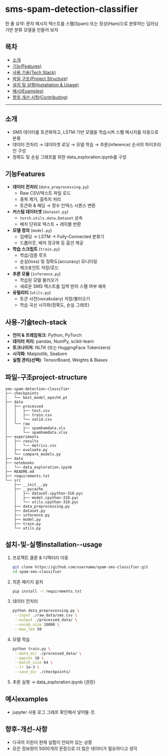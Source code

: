 # sms-spam-detection-classifier

한 줄 요약: 문자 메시지 텍스트를 스팸(Spam) 또는 정상(Ham)으로 분류하는 딥러닝 기반 분류 모델을 만들어 보자

## 목차
- [소개](#소개)
- [기능(Features)](#기능features)
- [사용 기술(Tech Stack)](#사용-기술tech-stack)
- [파일 구조(Project Structure)](#파일-구조project-structure)
- [설치 및 실행(Installation & Usage)](#설치-및-실행installation--usage)
- [예시(Examples)](#예시examples)
- [향후 개선 사항(Contributing)](#향후-개선-사항)

---

## 소개
- SMS 데이터를 토큰화하고, LSTM 기반 모델을 학습시켜 스팸 메시지를 자동으로 분류  
- 데이터 전처리 → 데이터셋 로딩 → 모델 학습 → 추론(inference) 순서의 파이프라인 구성
- 정확도 및 손실 그래프를 위한 data_exploration.ipynb를 구성

## 기능Features
- **데이터 전처리** (`data_preprocessing.py`)  
  - Raw CSV/텍스트 파일 로드  
  - 중복 제거, 결측치 처리  
  - 토큰화 & 패딩 → 정수 인덱스 시퀀스 변환  
- **커스텀 데이터셋** (`dataset.py`)  
  - `torch.utils.data.Dataset` 상속  
  - 배치 단위로 텍스트 + 레이블 반환  
- **모델 정의** (`model.py`)  
  - 임베딩 → LSTM → Fully-Connected 분류기  
  - 드롭아웃, 배치 정규화 등 옵션 제공  
- **학습 스크립트** (`train.py`)  
  - 학습/검증 루프  
  - 손실(loss) 및 정확도(accuracy) 모니터링  
  - 체크포인트 저장/로드  
- **추론 모듈** (`inference.py`)  
  - 학습된 모델 불러오기  
  - 새로운 SMS 텍스트를 입력 받아 스팸 여부 예측  
- **유틸리티** (`utils.py`)  
  - 토큰 사전(vocabulary) 저장/불러오기  
  - 학습 곡선 시각화(정확도, 손실 그래프)

## 사용-기술tech-stack
- **언어 & 프레임워크**: Python, PyTorch  
- **데이터 처리**: pandas, NumPy, scikit-learn  
- **토크나이저**: NLTK (또는 HuggingFace Tokenizers)  
- **시각화**: Matplotlib, Seaborn  
- **실험 관리(선택)**: TensorBoard, Weights & Biases


## 파일-구조project-structure
```
sms-spam-detection-classifier
├── checkpoints
│   └── best_model_epochX.pt
├── data
│   ├── processed
│   │   ├── test.csv
│   │   ├── train.csv
│   │   └── valid.csv
│   └── raw
│       ├── spamhamdata.xls
│       └── spamhamdata.xlsx
├── experiments
│   ├── results
│   │   └── metrics.csv
│   ├── evaluate.py
│   └── compare_models.py
├── data
├── notebooks
│   └── data_exploration.ipynb
├── README.md
├── requirements.txt
└── src
    ├── __init__.py
    ├── __pycache__
    │   ├── dataset.cpython-310.pyc
    │   ├── model.cpython-310.pyc
    │   └── utils.cpython-310.pyc
    ├── data_preprocessing.py
    ├── dataset.py
    ├── inference.py
    ├── model.py
    ├── train.py
    └── utils.py
```

## 설치-및-실행installation--usage
1. 프로젝트 클론 & 디렉터리 이동  
   ```bash
   git clone https://github.com/username/spam-sms-classifier.git
   cd spam-sms-classifier
2. 의존 패키지 설치
   ```bash
   pip install -r requirements.txt
3. 데이터 전처리
   ```bash
   python data_preprocessing.py \
    --input ./raw_data/sms.csv \
    --output ./processed_data/ \
    --vocab_size 10000 \
    --max_len 50
4. 모델 학습
   ```bash
   python train.py \
    --data_dir ./processed_data/ \
    --epochs 10 \
    --batch_size 64 \
    --lr 1e-3 \
    --save_dir ./checkpoints/
5. 추론 실행 &rightarrow; data_exploration.ipynb (권장)

## 예시examples
- jupyter 사용 로그 그래프 확인해서 넣어둘 것.

## 향후-개선-사항
- 다국어 지원이 현제 실험이 안되어 있는 상황
- 모은 정보량이 5000개의 문장으로 더 많은 데이터가 필요하다고 생각
  
